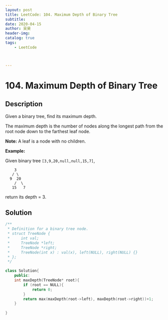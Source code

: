 ```yaml
---
layout:	post
title: LeetCode: 104. Maximum Depth of Binary Tree
subtitle:
date: 2020-04-15
author: 吴昊
header-img:
catalog: true
tags:
	- LeetCode



---
```




# 104. Maximum Depth of Binary Tree

## Description

Given a binary tree, find its maximum depth.

The maximum depth is the number of nodes along the longest path from the root node down to the farthest leaf node.

**Note:** A leaf is a node with no children.

**Example:**

Given binary tree `[3,9,20,null,null,15,7]`,

```
    3
   / \
  9  20
    /  \
   15   7
```

return its depth = 3.



## Solution

```C++
/**
 * Definition for a binary tree node.
 * struct TreeNode {
 *     int val;
 *     TreeNode *left;
 *     TreeNode *right;
 *     TreeNode(int x) : val(x), left(NULL), right(NULL) {}
 * };
 */

class Solution{
    public:
    int maxDepth(TreeNode* root){
        if (root == NULL){
            return 0;
        }
        return max(maxDepth(root->left), maxDepth(root->right))+1;
    }
  
}
```


